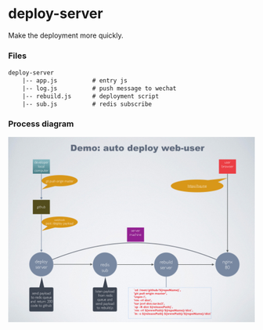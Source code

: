 # deploy-server
Make the deployment more quickly.



### Files

```
deploy-server
    |-- app.js          # entry js
    |-- log.js          # push message to wechat
    |-- rebuild.js      # deployment script
    |-- sub.js          # redis subscribe
```

### Process diagram
![](./deploy.jpeg)
